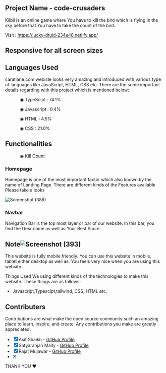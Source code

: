## Project Name - code-crusaders	
Kilbil is an online game where You have to kill the bird which is flying in the sky before that You have to take the count of the bird.

Visit : https://lucky-druid-234e48.netlify.app/

## Responsive for all screen sizes

## Languages Used

caratlane.com webiste looks very amazing and introduced with various type of languages like JavaScript, HTML, CSS etc. There are the some important details regarding with this project which is mentioned below:

<ul dir="auto">
 <ol dir="auto">◉ TypeScipt : 74.1%</ol>
 <ol dir="auto">◉ Javascript : 0.4%</ol>
 <ol dir="auto">◉ HTML : 4.5%</ol>
 <ol dir="auto">◉ CSS : 21.0%</ol>
 </ul>
 
 ## Functionalities
 
 <ul dir="auto">
 
 <ol dir="auto">◉ Kill Count </ol>
 
 
 </ul>
 


### Homepage

Homepage is one of the most important factor which also known by the name of Landing Page. There are different kinds of the Features available Please take a looks

![Screenshot (389)](https://user-images.githubusercontent.com/107980582/230779499-9253d45b-700a-4ed3-976b-a591beb78417.png)


### Navbar

Navigation Bar is the top most layer or bar of our website. In this bar, you find the Uesr name as well as Your Best Score


## Note![Screenshot (393)](https://user-images.githubusercontent.com/107980582/230779707-7d716678-f75c-4aaf-97b0-36aad05fdc6d.png)


This website is fully mobile friendly. You can use this website in mobile, tablet either desktop as well as. You feels very nice when you are using this website.

Things Used
We using different kinds of the technologies to make this website. These things are as follows:

- Javascript,Typescipt,tailwind, CSS, HTML etc.

## Contributers

 Contributions are what make the open source community such an amazing place to learn, inspire, and create. Any contributions you make are greatly appreciated.

- [x] Asif Shaikh - [GitHub Profile](https://github.com/AsifShaikh01)
- [x] Satyaranjan Maity - [GitHub Profile](https://github.com/Satyaranjan8414)
- [x] Rajat Mujawar - [GitHub Profile](https://github.com/RajatMujawar123)
- [x] 


THANK YOU ❤
